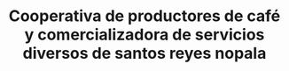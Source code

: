 ---
title: "Cooperativa de productores de café y comercializadora de servicios diversos de santos reyes nopala"
url: /oaxaca-de-juarez/cooperativa-de-productores-de-cafe-y-comercializadora-de-servicios-diversos-de-santos-reyes-nopala/
shop: comodidad
---